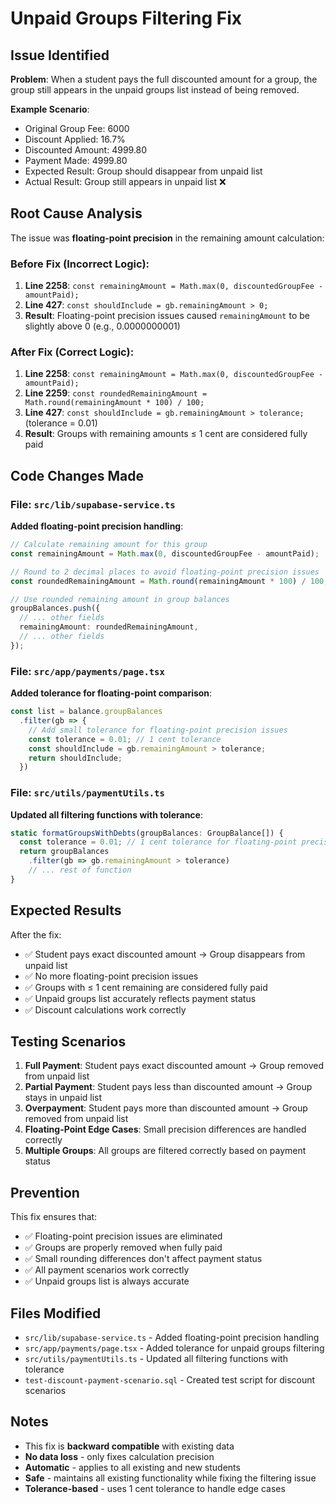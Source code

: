 # Unpaid Groups Filtering Fix

## Issue Identified

**Problem**: When a student pays the full discounted amount for a group, the group still appears in the unpaid groups list instead of being removed.

**Example Scenario**:
- Original Group Fee: 6000
- Discount Applied: 16.7%
- Discounted Amount: 4999.80
- Payment Made: 4999.80
- Expected Result: Group should disappear from unpaid list
- Actual Result: Group still appears in unpaid list ❌

## Root Cause Analysis

The issue was **floating-point precision** in the remaining amount calculation:

### Before Fix (Incorrect Logic):
1. **Line 2258**: `const remainingAmount = Math.max(0, discountedGroupFee - amountPaid);`
2. **Line 427**: `const shouldInclude = gb.remainingAmount > 0;`
3. **Result**: Floating-point precision issues caused `remainingAmount` to be slightly above 0 (e.g., 0.0000000001)

### After Fix (Correct Logic):
1. **Line 2258**: `const remainingAmount = Math.max(0, discountedGroupFee - amountPaid);`
2. **Line 2259**: `const roundedRemainingAmount = Math.round(remainingAmount * 100) / 100;`
3. **Line 427**: `const shouldInclude = gb.remainingAmount > tolerance;` (tolerance = 0.01)
4. **Result**: Groups with remaining amounts ≤ 1 cent are considered fully paid

## Code Changes Made

### File: `src/lib/supabase-service.ts`

**Added floating-point precision handling**:
```typescript
// Calculate remaining amount for this group
const remainingAmount = Math.max(0, discountedGroupFee - amountPaid);

// Round to 2 decimal places to avoid floating-point precision issues
const roundedRemainingAmount = Math.round(remainingAmount * 100) / 100;

// Use rounded remaining amount in group balances
groupBalances.push({
  // ... other fields
  remainingAmount: roundedRemainingAmount,
  // ... other fields
});
```

### File: `src/app/payments/page.tsx`

**Added tolerance for floating-point comparison**:
```typescript
const list = balance.groupBalances
  .filter(gb => {
    // Add small tolerance for floating-point precision issues
    const tolerance = 0.01; // 1 cent tolerance
    const shouldInclude = gb.remainingAmount > tolerance;
    return shouldInclude;
  })
```

### File: `src/utils/paymentUtils.ts`

**Updated all filtering functions with tolerance**:
```typescript
static formatGroupsWithDebts(groupBalances: GroupBalance[]) {
  const tolerance = 0.01; // 1 cent tolerance for floating-point precision
  return groupBalances
    .filter(gb => gb.remainingAmount > tolerance)
    // ... rest of function
}
```

## Expected Results

After the fix:
- ✅ Student pays exact discounted amount → Group disappears from unpaid list
- ✅ No more floating-point precision issues
- ✅ Groups with ≤ 1 cent remaining are considered fully paid
- ✅ Unpaid groups list accurately reflects payment status
- ✅ Discount calculations work correctly

## Testing Scenarios

1. **Full Payment**: Student pays exact discounted amount → Group removed from unpaid list
2. **Partial Payment**: Student pays less than discounted amount → Group stays in unpaid list
3. **Overpayment**: Student pays more than discounted amount → Group removed from unpaid list
4. **Floating-Point Edge Cases**: Small precision differences are handled correctly
5. **Multiple Groups**: All groups are filtered correctly based on payment status

## Prevention

This fix ensures that:
- ✅ Floating-point precision issues are eliminated
- ✅ Groups are properly removed when fully paid
- ✅ Small rounding differences don't affect payment status
- ✅ All payment scenarios work correctly
- ✅ Unpaid groups list is always accurate

## Files Modified

- `src/lib/supabase-service.ts` - Added floating-point precision handling
- `src/app/payments/page.tsx` - Added tolerance for unpaid groups filtering
- `src/utils/paymentUtils.ts` - Updated all filtering functions with tolerance
- `test-discount-payment-scenario.sql` - Created test script for discount scenarios

## Notes

- This fix is **backward compatible** with existing data
- **No data loss** - only fixes calculation precision
- **Automatic** - applies to all existing and new students
- **Safe** - maintains all existing functionality while fixing the filtering issue
- **Tolerance-based** - uses 1 cent tolerance to handle edge cases
